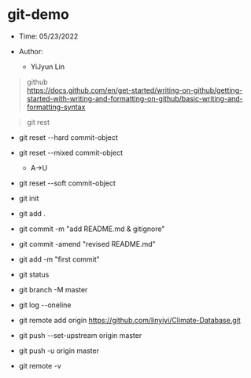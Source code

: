 # git-demo
>
- Time: 05/23/2022  

- Author: 
   - YiJyun Lin

>  github  
https://docs.github.com/en/get-started/writing-on-github/getting-started-with-writing-and-formatting-on-github/basic-writing-and-formatting-syntax  

> git rest

- git reset --hard commit-object
- git reset --mixed commit-object
   - A->U
- git reset --soft commit-object 




- git init  
- git add .
- git commit -m "add README.md & gitignore"
- git commit -amend "revised README.md"
- git add -m "first commit" 
- git status 
- git branch -M master  
- git log --oneline
- git remote add origin https://github.com/linyiyi/Climate-Database.git
- git push --set-upstream origin master
- git push -u origin master  
- git remote -v
